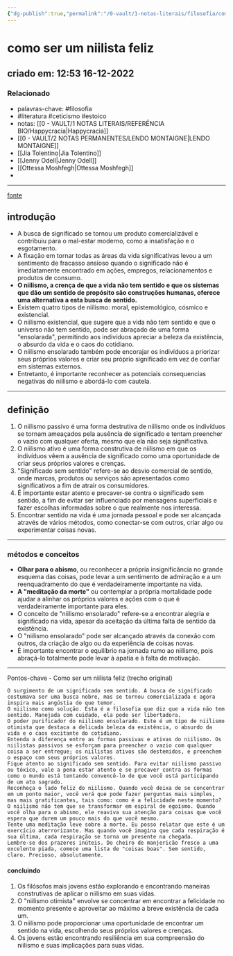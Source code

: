 ```yaml
---
{"dg-publish":true,"permalink":"/0-vault/1-notas-literais/filosofia/como-ser-um-niilista-feliz/","tags":["filosofia","literatura","ceticismo","estoico"],"dgHomeLink":true,"dgShowLocalGraph":true,"dgShowFileTree":true,"noteIcon":""}
---
```


# como ser um niilista feliz
## criado em: 12:53 16-12-2022

### Relacionado
- palavras-chave: #filosofia 
- #literatura #ceticismo #estoico 
- notas: [[0 - VAULT/1 NOTAS LITERAIS/REFERÊNCIA BIO/Happycracia\|Happycracia]]
- [[0 - VAULT/2 NOTAS PERMANENTES/LENDO MONTAIGNE\|LENDO MONTAIGNE]]
- [[Jia Tolentino\|Jia Tolentino]]
- [[Jenny Odell\|Jenny Odell]]
- [[Ottessa Moshfegh\|Ottessa Moshfegh]]
- 
---
[fonte](https://psyche.co/guides/how-to-find-the-sunny-side-of-nihilism)

## introdução
- A busca de significado se tornou um produto comercializável e contribuiu para o mal-estar moderno, como a insatisfação e o esgotamento. 
- A fixação em tornar todas as áreas da vida significativas levou a um sentimento de fracasso ansioso quando o significado não é imediatamente encontrado em ações, empregos, relacionamentos e produtos de consumo.
- **O niilismo, a crença de que a vida não tem sentido e que os sistemas que dão um sentido de propósito são construções humanas, oferece uma alternativa a esta busca de sentido.**
- Existem quatro tipos de niilismo: moral, epistemológico, cósmico e existencial.
- O niilismo existencial, que sugere que a vida não tem sentido e que o universo não tem sentido, pode ser abraçado de uma forma "ensolarada", permitindo aos indivíduos apreciar a beleza da existência, o absurdo da vida e o caos do cotidiano.
- O niilismo ensolarado também pode encorajar os indivíduos a priorizar seus próprios valores e criar seu próprio significado em vez de confiar em sistemas externos.
- Entretanto, é importante reconhecer as potenciais consequencias negativas do niilismo e abordá-lo com cautela.

---
## definição

1. O niilismo passivo é uma forma destrutiva de niilismo onde os indivíduos se tornam ameaçados pela ausência de significado e tentam preencher o vazio com qualquer oferta, mesmo que ela não seja significativa.
2. O niilismo ativo é uma forma construtiva de niilismo em que os indivíduos vêem a ausência de significado como uma oportunidade de criar seus próprios valores e crenças.
3. "Significado sem sentido" refere-se ao desvio comercial de sentido, onde marcas, produtos ou serviços são apresentados como significativos a fim de atrair os consumidores.
4. É importante estar atento e precaver-se contra o significado sem sentido, a fim de evitar ser influenciado por mensagens superficiais e fazer escolhas informadas sobre o que realmente nos interessa.
5. Encontrar sentido na vida é uma jornada pessoal e pode ser alcançada através de vários métodos, como conectar-se com outros, criar algo ou experimentar coisas novas.

---
### métodos e conceitos
- **Olhar para o abismo**, ou reconhecer a própria insignificância no grande esquema das coisas, pode levar a um sentimento de admiração e a um reenquadramento do que é verdadeiramente importante na vida.
- **A "meditação da morte"** ou contemplar a própria mortalidade pode ajudar a alinhar os próprios valores e ações com o que é verdadeiramente importante para eles.
- O conceito de "niilismo ensolarado" refere-se a encontrar alegria e significado na vida, apesar da aceitação da última falta de sentido da existência.
- O "niilismo ensolarado" pode ser alcançado através da conexão com outros, da criação de algo ou da experiência de coisas novas.
- É importante encontrar o equilíbrio na jornada rumo ao niilismo, pois abraçá-lo totalmente pode levar à apatia e à falta de motivação.

---
Pontos-chave - Como ser um niilista feliz (trecho original)

    O surgimento de um significado sem sentido. A busca de significado costumava ser uma busca nobre, mas se tornou comercializada e agora inspira mais angústia do que temor.
    O niilismo como solução. Esta é a filosofia que diz que a vida não tem sentido. Manejada com cuidado, ela pode ser libertadora.
    O poder purificador do niilismo ensolarado. Este é um tipo de niilismo otimista que destaca a delicada beleza da existência, o absurdo da vida e o caos excitante do cotidiano.
    Entenda a diferença entre as formas passivas e ativas do niilismo. Os niilistas passivos se esforçam para preencher o vazio com qualquer coisa a ser entregue; os niilistas ativos são destemidos, e preenchem o espaço com seus próprios valores.
    Fique atento ao significado sem sentido. Para evitar niilismo passivo ou tóxico, vale a pena estar atento e se precaver contra as formas como o mundo está tentando convencê-lo de que você está participando de um ato sagrado.
    Reconheça o lado feliz do niilismo. Quando você deixa de se concentrar em um ponto maior, você verá que pode fazer perguntas mais simples, mas mais gratificantes, tais como: como é a felicidade neste momento?
    O niilismo não tem que se transformar em espiral de egoísmo. Quando você olha para o abismo, ele reaviva sua atenção para coisas que você espera que durem um pouco mais do que você mesmo.
    Tente uma meditação leve sobre a morte. Eu posso relatar que este é um exercício aterrorizante. Mas quando você imagina que cada respiração é sua última, cada respiração se torna um presente na chegada.
    Lembre-se dos prazeres inúteis. Do cheiro de manjericão fresco a uma excelente piada, comece uma lista de "coisas boas". Sem sentido, claro. Precioso, absolutamente.

#### concluindo
1.  Os filósofos mais jovens estão explorando e encontrando maneiras construtivas de aplicar o niilismo em suas vidas.
2.  O "niilismo otimista" envolve se concentrar em encontrar a felicidade no momento presente e aproveitar ao máximo a breve existência de cada um.
3.  O niilismo pode proporcionar uma oportunidade de encontrar um sentido na vida, escolhendo seus próprios valores e crenças.
4.  Os jovens estão encontrando resiliência em sua compreensão do niilismo e suas implicações para suas vidas.
